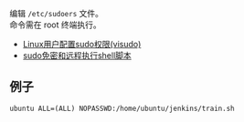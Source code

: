 编辑 `/etc/sudoers` 文件。  
命令需在 root 终端执行。  

- [Linux用户配置sudo权限(visudo)](https://blog.csdn.net/a19881029/article/details/18730671)
- [sudo免密和远程执行shell脚本](https://blog.csdn.net/qq_19557947/article/details/70210918)

## 例子
```
ubuntu ALL=(ALL) NOPASSWD:/home/ubuntu/jenkins/train.sh
```
